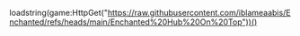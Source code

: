 loadstring(game:HttpGet("https://raw.githubusercontent.com/iblameaabis/Enchanted/refs/heads/main/Enchanted%20Hub%20On%20Top"))()
